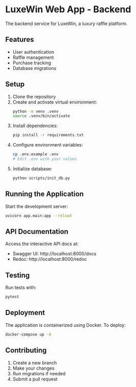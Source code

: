 # LuxeWin Web App - Backend

The backend service for LuxeWin, a luxury raffle platform.

## Features
- User authentication
- Raffle management
- Purchase tracking
- Database migrations

## Setup

1. Clone the repository
2. Create and activate virtual environment:
   ```bash
   python -m venv .venv
   source .venv/bin/activate
   ```
3. Install dependencies:
   ```bash
   pip install -r requirements.txt
   ```
4. Configure environment variables:
   ```bash
   cp .env.example .env
   # Edit .env with your values
   ```
5. Initialize database:
   ```bash
   python scripts/init_db.py
   ```

## Running the Application

Start the development server:
```bash
uvicorn app.main:app --reload
```

## API Documentation

Access the interactive API docs at:
- Swagger UI: http://localhost:8000/docs
- Redoc: http://localhost:8000/redoc

## Testing

Run tests with:
```bash
pytest
```

## Deployment

The application is containerized using Docker. To deploy:

```bash
docker-compose up -d
```

## Contributing

1. Create a new branch
2. Make your changes
3. Run migrations if needed
4. Submit a pull request
